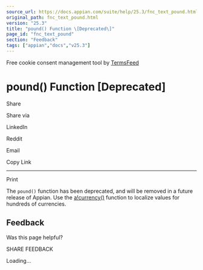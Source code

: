 ```yaml
---
source_url: https://docs.appian.com/suite/help/25.3/fnc_text_pound.html
original_path: fnc_text_pound.html
version: "25.3"
title: "pound() Function \[Deprecated\]"
page_id: "fnc_text_pound"
section: "Feedback"
tags: ["appian","docs","v25.3"]
---
```



Free cookie consent management tool by [TermsFeed](https://www.termsfeed.com/)

# pound() Function \[Deprecated\]

Share

Share via

LinkedIn

Reddit

Email

Copy Link

* * *

Print

The `pound()` function has been deprecated, and will be removed in a future release of Appian. Use the [a!currency()](fnc_text_currency.html) function to localize values for hundreds of currencies.

## Feedback

Was this page helpful?

SHARE FEEDBACK

Loading...